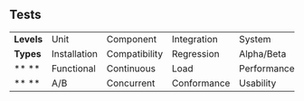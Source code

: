 
## Tests

|   |   |   |   |   |   |
| - | - | - | - | - | - |
| **Levels** | Unit         | Component     | Integration | System      | Operational   |
| **Types**  | Installation | Compatibility | Regression  | Alpha/Beta  | Security      |
| ** **      | Functional   | Continuous    | Load        | Performance | International |
| ** **      | A/B          | Concurrent    | Conformance | Usability   | Accessibility |
